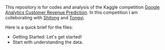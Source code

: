 This repository is for codes and analysis of the Kaggle competition [Google Analytics Customer Revenue Prediction](https://www.kaggle.com/c/ga-customer-revenue-prediction). In this competition I am colleborating with [Shitong](https://github.com/Shitong-Wei) and [Tongyi](https://github.com/ttyi11).

Here is a quick brief for the files:

  * Getting Started: Let's get started!
  * Start with understanding the data.
  







